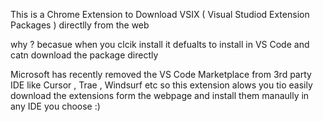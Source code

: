 This is a Chrome Extension to Download VSIX ( Visual Studiod Extension Packages ) directlly from the web 

why ? becasue when you clcik install it defualts to install in VS Code and catn download the package directly 

Microsoft has recently removed the VS Code Marketplace from 3rd party IDE like Cursor , Trae , Windsurf etc so this extension alows you tio easily download the extensions form the webpage and install them manaully in any IDE you choose :) 
